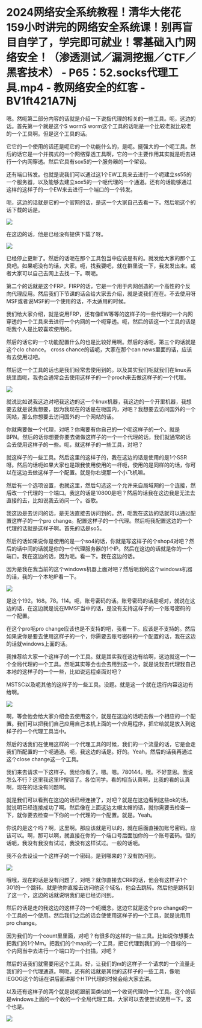 # 2024网络安全系统教程！清华大佬花159小时讲完的网络安全系统课！别再盲目自学了，学完即可就业！零基础入门网络安全！（渗透测试／漏洞挖掘／CTF／黑客技术） - P65：52.socks代理工具.mp4 - 教网络安全的红客 - BV1ft421A7Nj

嗯。然呃第二部分内容的话就是介绍一下说指代理的相关的一些工具。呃，这边的话。首先第一个就是这个S wormS worm这个工具的话呃是一个比较老就比较老的一个工具啊。但是这个工具的话。

它它的一个使用的话还是呃它的一个功能什么的，是呃。挺强大的一个呃工具。然后的话它是一个并携式的一个网络穿透工具啊，它的一个主要作用其实就是呃去进行一个内网穿透。然后它具有sox5的一个服务器的一个架设。

还有端口转发。也就是说我们可以通过这1个EW工具来去进行一个呃建立ss55的一个服务器，以及能够去建立sox5的一个呃代理的一个通道。还有的话能够通过这样的这样子的一个EW来去进行一个端口的一个转发。

呃，这边的话就是它的一个官网的话，是这一个大家自己去看一下。然后呃这个的话下载的话是。

![](img/dbea60b1a48928d7889d5a7e95bd6192_1.png)

在这边的话，他是已经没有提供下载了呀。

![](img/dbea60b1a48928d7889d5a7e95bd6192_3.png)

已经停止更新了。然后的话呃在那个工具包当中应该是有的。就发给大家的那个工具吧。如果呃没有的话，大家。呃，找我要吧，就在群里说一下，我发发出来。或者大家可以自己去网上去找一下。啊呃。

第二个的话就是这个FRP。FIRP的话，它是一个用于内网创造的一个高性的个反向代理应用。然后我们下节课的话会给大家去介绍，就是说我们在在。不去使用呀MSF或者说MSF的一个使用的话，不太适用的时候。

我们给大家介绍，就是说用FRP，还有像EW等等的这样子的一些代理的一个内网穿透的一个工具来去进行一个内网的一个呃穿透。呃，然后的话这一个工具的话是呃我个人是比较喜欢使用的。

然后的话它的一个功能配置什么的也是比较好用啊。然后的话呃，第三个的话就是这个clo chance。 cross chance的话呃，大家在那个can news里面的话，应该有去使用过吧。

然后这一个工具的话也是我们经常去使用到的。以及其实我们呃就我们在linux系统里面呃，我也会通常会去使用这样子的一个proch来去做这样子的一个代理。



![](img/dbea60b1a48928d7889d5a7e95bd6192_5.png)

就说比如说我这边对吧我这边的这一个linux机器，我这边的一个开里机器，我想要去就是说我想要，因为我现在的话是在呃国内，对吧？我想要去访问国外的一个网站，那么你想要去访问国外的一个网站的话。

你就需要做一个代理，对吧？你需要有你自己的一个呃这样子的一个。就是BPN。然后的话你想要你要去做做这样子的一个一个代理的话，我们就通常的话会去使用这样子的一些。呃，就这样子的一些工具，对吧？

就这样子的一些工具。然后这里的这样子的，我在这边的话是使用的是1个SSR呀。然后的话呃如果大家也是跟我使用使用的一杆呃，使用的是同样的的话，你可以在这边去做这样子一个配置。就是你右键那一个小飞机嘛。

然后有一个选项设置，也就这里，然后勾选这一个允许来自局域网的一个连接，然后改一个代理的一个端口。我这的话是10800是吧？然后的话我在这边我是无法去直接的去，比如说我去访问一个。谷歌。

我这边是去访问的话，是无法直接去访问到的。然，呃我在这边的话就可以通过配置这样子的一个pro change。配置这样子的一个代理。然后呃我配置这边的一个代理的话就是这样子啊。首先的话是so5。

然后的话如果说你是使用的是一个so4的话，你就是写这样子的个shop4对吧？然后的话中间的话就是你的一个代理服务器的1个IP。然后在这边的话就是你的一个端口。我在这边的话，因为呃。看一下。我在这边的话。

因为是我在我当前的这个windows机器上面对吧？然后呃我的这个windows机器的话，我的一个本地IP看一下。



![](img/dbea60b1a48928d7889d5a7e95bd6192_7.png)

是这个192。168。78。114。呃，账号密码的话。账号密码的话是呃对，就说在这边的话，在这边就是说在MMSF当中的话，是没有支持这样子的一个账号密码的一个配置。

在这个pro呃pro change应该也是不支持的吧，我看一下。应该是不支持的。然后如果说你是要去使用这样子的一个，你需要去账号密码的一个配置的话，我在这边的话就windows上面的话。

我推荐给大家一个这样子的一个工具。就是其实我在这边有给啊，这边就这一个一个全局代理的一个工具。然呃其实等会也会去用到这一个，就是说我去代理我自己本地的这样子的一个一些，比如说远程桌面对吧？

MSTSC以及呃其他的这样子的一些工具。没题。就是这一个就在运行内容这边有给啊。

![](img/dbea60b1a48928d7889d5a7e95bd6192_9.png)

啊，等会他会给大家介绍会去使用这个，就是在这边的话呃去做一个相应的一个配置。我们可以把我们自己应用自己本机上面的一个应用程序，把它给就是放入到这样子的一个代理工具当中。

然后的话我们在使用这样的一个代理工具的时候，我们的一个流量的话，它是会走我们所配置的一个呃通道。呃，我这边的话是。好的。Yeah。然后的话我再通过这个close change这一个工具。

我们来去请求一下这样子。我给你看了。嗯。嗯。780144。哦。不好意思。我说怎么不行？这里我这里IP搜错了。各位同学。看的相当认真啊，比我的看的认真啊，现在的话没有问题啊。

就是我们可以看到在这边的话已经连接了，对吧？就是在这边看到这些ok的话，就说明已经连接成功了啊。然后像在上面这边太帽太帽的话，就你需要去检查一下，就你要去检查一下你的一个代理的一个配置。就是。Yeah。

你说的是这个吗？啊，这里啊。那应该就是可以的，就在后面直接加账号密码。应该可以。啊，那可以啊，就直接在你的一个端口号后面加你的一个账号密码。但的话呃，我没有我没有试过，我没有这样试过。一般的话呃。

我不会去设设一个这样子的一个密码。是到哪来的？没有防问到。

![](img/dbea60b1a48928d7889d5a7e95bd6192_11.png)

哦哦，现在的话是没有问题了，对吧？就你直接去CRR的话，他会有这样子1个301的一个跳转。就是他你直接去访问他这个域名，他会去跳转。然后他是跳转到了这一个，这边的话就说明我们是已经访问到。

然后的话是走的我这边的这样子的一个呃概念。这边它就是这个pro change的一个工具的一个使用。然后我们之后的话会使使用这样子的一个工具，就是说用用pro change。

因为我们的一个count里里面，对吧？有很多的这样的一些工具。比如说你想要去把我们的1个Mm。把我们的个map的一个工具，把它代理到我们的一个目标的一个内网当中去进行一个端口的一个扫描，对吧？

然后的话我们就需要用这个工具。好，让我们的m的这样子一个请求的一个流量走我们的一个代理通道。啊呃，还有的话就是其他的这样子的一些工具，像呃IEGOG这个的话在讲后面讲那个HTP代理的时候会给大家去讲。

以及还有这样子的两个就是说呃跟前面类似的一个收词代理的一个工具。这个的话是windows上面的一个收的一个全局代理工具，大家可以去使尝试使用一下。这个也是。



![](img/dbea60b1a48928d7889d5a7e95bd6192_13.png)